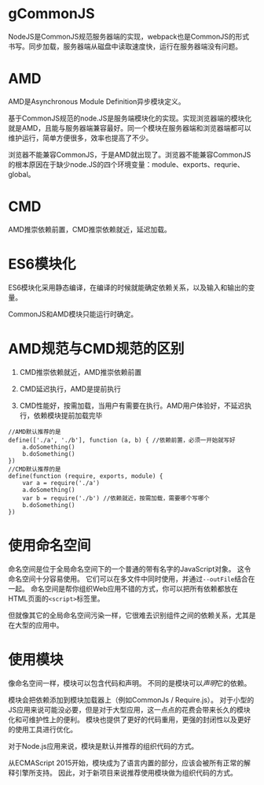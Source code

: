 # gCommonJS

NodeJS是CommonJS规范服务器端的实现，webpack也是CommonJS的形式书写。同步加载，服务器端从磁盘中读取速度快，运行在服务器端没有问题。



# AMD

AMD是Asynchronous Module Definition异步模块定义。

基于CommonJS规范的node.JS是服务端模块化的实现。实现浏览器端的模块化就是AMD，且能与服务器端兼容最好。同一个模块在服务器端和浏览器端都可以维护运行，简单方便很多，效率也提高了不少。

浏览器不能兼容CommonJS，于是AMD就出现了。浏览器不能兼容CommonJS的根本原因在于缺少node.JS的四个环境变量：module、exports、requrie、global。

# CMD

AMD推崇依赖前置，CMD推崇依赖就近，延迟加载。

# ES6模块化

ES6模块化采用静态编译，在编译的时候就能确定依赖关系，以及输入和输出的变量。

CommonJS和AMD模块只能运行时确定。



# AMD规范与CMD规范的区别

1. CMD推崇依赖就近，AMD推崇依赖前置

2. CMD延迟执行，AMD是提前执行

3. CMD性能好，按需加载，当用户有需要在执行。AMD用户体验好，不延迟执行，依赖模块提前加载完毕

```
//AMD默认推荐的是
define(['./a', './b'], function (a, b) { //依赖前置，必须一开始就写好
    a.doSomething()
    b.doSomething()
})
//CMD默认推荐的是
define(function (require, exports, module) {
    var a = require('./a')
    a.doSomething()
    var b = require('./b') //依赖就近，按需加载，需要哪个写哪个
    b.doSomething()
})
```



# 使用命名空间

命名空间是位于全局命名空间下的一个普通的带有名字的JavaScript对象。 这令命名空间十分容易使用。 它们可以在多文件中同时使用，并通过`--outFile`结合在一起。 命名空间是帮你组织Web应用不错的方式，你可以把所有依赖都放在HTML页面的`<script>`标签里。

但就像其它的全局命名空间污染一样，它很难去识别组件之间的依赖关系，尤其是在大型的应用中。



# 使用模块

像命名空间一样，模块可以包含代码和声明。 不同的是模块可以*声明*它的依赖。

模块会把依赖添加到模块加载器上（例如CommonJs / Require.js）。 对于小型的JS应用来说可能没必要，但是对于大型应用，这一点点的花费会带来长久的模块化和可维护性上的便利。 模块也提供了更好的代码重用，更强的封闭性以及更好的使用工具进行优化。

对于Node.js应用来说，模块是默认并推荐的组织代码的方式。

从ECMAScript 2015开始，模块成为了语言内置的部分，应该会被所有正常的解释引擎所支持。 因此，对于新项目来说推荐使用模块做为组织代码的方式。